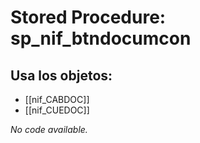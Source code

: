 # Stored Procedure: sp_nif_btndocumcon

## Usa los objetos:
- [[nif_CABDOC]]
- [[nif_CUEDOC]]

*No code available.*
